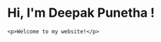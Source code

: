 <!DOCTYPE html> 
<html>
  <head>
    <title>Deepak Punetha - Homepage</title>
  </head>
  
  <body>
    <h1>Hi, I'm Deepak Punetha !</h1>  
    
    <p>Welcome to my website!</p> 
  </body>
</html>
